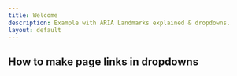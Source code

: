 ```yaml
---
title: Welcome
description: Example with ARIA Landmarks explained & dropdowns.
layout: default
---
```

## How to make page links in dropdowns
